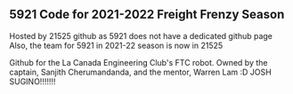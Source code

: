 ## 5921 Code for 2021-2022 Freight Frenzy Season

Hosted by 21525 github as 5921 does not have a dedicated github page
Also, the team for 5921 in 2021-22 season is now in 21525

Github for the La Canada Engineering Club's FTC robot. Owned by the captain, Sanjith Cherumandanda, and the mentor, Warren Lam :D 
JOSH SUGINO!!!!!!!
